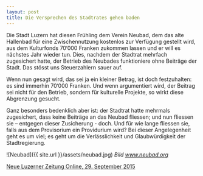 ```yaml
---
layout: post
title: Die Versprechen des Stadtrates gehen baden
---
```


Die Stadt Luzern hat diesen Frühling dem Verein Neubad, dem das alte Hallenbad für eine Zwischennutzung kostenlos zur Verfügung gestellt wird, aus dem Kulturfonds 70‘000 Franken zukommen lassen und er will es nächstes Jahr wieder tun. Dies, nachdem der Stadtrat mehrfach zugesichert hatte, der Betrieb des Neubades funktioniere ohne Beiträge der Stadt. Das stösst uns Steuerzahlern sauer auf.

Wenn nun gesagt wird, das sei ja ein kleiner Betrag, ist doch festzuhalten: es sind immerhin 70‘000 Franken. Und wenn argumentiert wird, der Beitrag sei nicht für den Betrieb, sondern für kulturelle Projekte, so wirkt diese Abgrenzung gesucht.

Ganz besonders bedenklich aber ist: der Stadtrat hatte mehrmals zugesichert, dass keine Beiträge an das Neubad fliessen; und nun fliessen sie – entgegen dieser Zusicherung - doch. Und für wie lange fliessen sie, falls aus dem Provisorium ein Providurium wird? Bei dieser Angelegenheit geht es um viel; es geht um die Verlässlichkeit und Glaubwürdigkeit der Stadtregierung.

![Neubad]({{ site.url }}/assets/neubad.jpg)
*Bild www.neubad.org*

[Neue Luzerner Zeitung Online, 29. September 2015](http://www.luzernerzeitung.ch/nachrichten/zentralschweiz/lu/abo/70-000-Franken-fuer-Neubad;art9647,602518)
